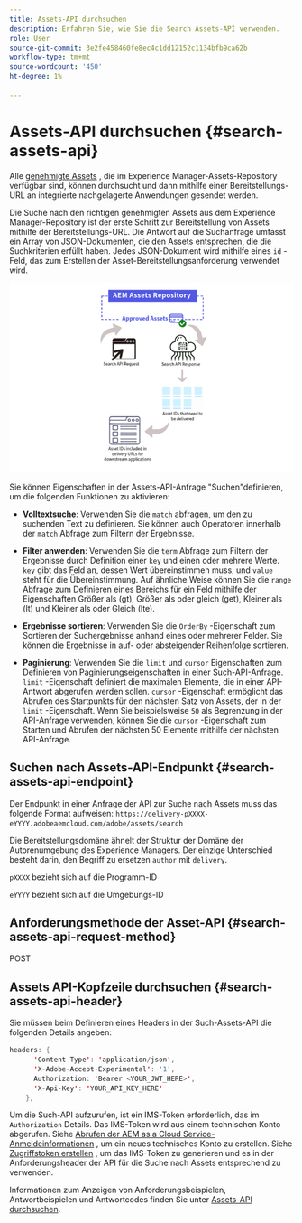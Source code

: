 ```yaml
---
title: Assets-API durchsuchen
description: Erfahren Sie, wie Sie die Search Assets-API verwenden.
role: User
source-git-commit: 3e2fe458460fe8ec4c1dd12152c1134bfb9ca62b
workflow-type: tm+mt
source-wordcount: '450'
ht-degree: 1%

---
```


# Assets-API durchsuchen {#search-assets-api}

Alle [genehmigte Assets](approve-assets.md) , die im Experience Manager-Assets-Repository verfügbar sind, können durchsucht und dann mithilfe einer Bereitstellungs-URL an integrierte nachgelagerte Anwendungen gesendet werden.

Die Suche nach den richtigen genehmigten Assets aus dem Experience Manager-Repository ist der erste Schritt zur Bereitstellung von Assets mithilfe der Bereitstellungs-URL. Die Antwort auf die Suchanfrage umfasst ein Array von JSON-Dokumenten, die den Assets entsprechen, die die Suchkriterien erfüllt haben. Jedes JSON-Dokument wird mithilfe eines `id` -Feld, das zum Erstellen der Asset-Bereitstellungsanforderung verwendet wird.

![Überblick über das direkte binäre Upload-Protokoll](assets/search-assets-api-overview.png)

Sie können Eigenschaften in der Assets-API-Anfrage &quot;Suchen&quot;definieren, um die folgenden Funktionen zu aktivieren:

* **Volltextsuche**: Verwenden Sie die `match` abfragen, um den zu suchenden Text zu definieren.  Sie können auch Operatoren innerhalb der `match` Abfrage zum Filtern der Ergebnisse.

* **Filter anwenden**: Verwenden Sie die `term` Abfrage zum Filtern der Ergebnisse durch Definition einer `key` und einen oder mehrere Werte. `key` gibt das Feld an, dessen Wert übereinstimmen muss, und `value` steht für die Übereinstimmung. Auf ähnliche Weise können Sie die `range` Abfrage zum Definieren eines Bereichs für ein Feld mithilfe der Eigenschaften Größer als (gt), Größer als oder gleich (get), Kleiner als (lt) und Kleiner als oder Gleich (lte).

* **Ergebnisse sortieren**: Verwenden Sie die `OrderBy` -Eigenschaft zum Sortieren der Suchergebnisse anhand eines oder mehrerer Felder. Sie können die Ergebnisse in auf- oder absteigender Reihenfolge sortieren.

* **Paginierung**: Verwenden Sie die `limit` und `cursor` Eigenschaften zum Definieren von Paginierungseigenschaften in einer Such-API-Anfrage. `limit` -Eigenschaft definiert die maximalen Elemente, die in einer API-Antwort abgerufen werden sollen. `cursor` -Eigenschaft ermöglicht das Abrufen des Startpunkts für den nächsten Satz von Assets, der in der `limit` -Eigenschaft. Wenn Sie beispielsweise `50` als Begrenzung in der API-Anfrage verwenden, können Sie die `cursor` -Eigenschaft zum Starten und Abrufen der nächsten 50 Elemente mithilfe der nächsten API-Anfrage.

## Suchen nach Assets-API-Endpunkt {#search-assets-api-endpoint}

Der Endpunkt in einer Anfrage der API zur Suche nach Assets muss das folgende Format aufweisen:
`https://delivery-pXXXX-eYYYY.adobeaemcloud.com/adobe/assets/search`

Die Bereitstellungsdomäne ähnelt der Struktur der Domäne der Autorenumgebung des Experience Managers. Der einzige Unterschied besteht darin, den Begriff zu ersetzen `author` mit `delivery`.

`pXXXX` bezieht sich auf die Programm-ID

`eYYYY` bezieht sich auf die Umgebungs-ID

## Anforderungsmethode der Asset-API {#search-assets-api-request-method}

POST

## Assets API-Kopfzeile durchsuchen {#search-assets-api-header}

Sie müssen beim Definieren eines Headers in der Such-Assets-API die folgenden Details angeben:

```java
headers: {
      'Content-Type': 'application/json',
      'X-Adobe-Accept-Experimental': '1',
      Authorization: 'Bearer <YOUR_JWT_HERE>',
      'X-Api-Key': 'YOUR_API_KEY_HERE'
    },
```

Um die Such-API aufzurufen, ist ein IMS-Token erforderlich, das im `Authorization` Details. Das IMS-Token wird aus einem technischen Konto abgerufen. Siehe [Abrufen der AEM as a Cloud Service-Anmeldeinformationen](https://experienceleague.adobe.com/docs/experience-manager-cloud-service/content/implementing/developing/generating-access-tokens-for-server-side-apis.html?lang=en#fetch-the-aem-as-a-cloud-service-credentials) , um ein neues technisches Konto zu erstellen. Siehe [Zugriffstoken erstellen](https://experienceleague.adobe.com/docs/experience-manager-cloud-service/content/implementing/developing/generating-access-tokens-for-server-side-apis.html?lang=en#generating-the-access-token) , um das IMS-Token zu generieren und es in der Anforderungsheader der API für die Suche nach Assets entsprechend zu verwenden.

Informationen zum Anzeigen von Anforderungsbeispielen, Antwortbeispielen und Antwortcodes finden Sie unter [Assets-API durchsuchen](https://adobe-aem-assets-delivery-experimental.redoc.ly/#operation/search).

